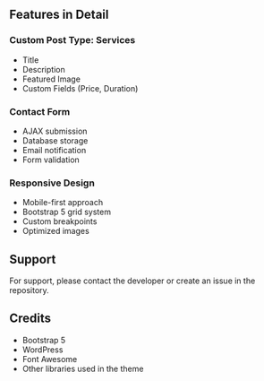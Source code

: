 
## Features in Detail

### Custom Post Type: Services
- Title
- Description
- Featured Image
- Custom Fields (Price, Duration)

### Contact Form
- AJAX submission
- Database storage
- Email notification
- Form validation

### Responsive Design
- Mobile-first approach
- Bootstrap 5 grid system
- Custom breakpoints
- Optimized images

## Support

For support, please contact the developer or create an issue in the repository.

## Credits

- Bootstrap 5
- WordPress
- Font Awesome 
- Other libraries used in the theme
